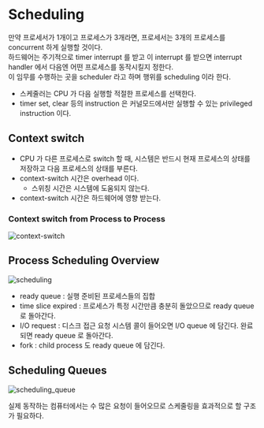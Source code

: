 # Scheduling

만약 프로세서가 1개이고 프로세스가 3개라면, 프로세서는 3개의 프로세스를 concurrent 하게 실행할 것이다.  
하드웨어는 주기적으로 timer interrupt 를 받고 이 interrupt 를 받으면 interrupt handler 에서 다음엔 어떤 프로세스를 동작시킬지 정한다.  
이 임무를 수행하는 곳을 scheduler 라고 하며 행위를 scheduling 이라 한다.

* 스케줄러는 CPU 가 다음 실행할 적절한 프로세스를 선택한다.
* timer set, clear 등의 instruction 은 커널모드에서만 실행할 수 있는 privileged instruction 이다.

## Context switch

* CPU 가 다른 프로세스로 switch 할 때, 시스템은 반드시 현재 프로세스의 상태를 저장하고 다음 프로세스의 상태를 부른다.
* context-switch 시간은 overhead 이다.
   * 스위칭 시간은 시스템에 도움되지 않는다.
* context-switch 시간은 하드웨어에 영향 받는다.

### Context switch from Process to Process

![context-switch](https://user-images.githubusercontent.com/48989903/137269897-4f991dc8-bf3f-4887-84d7-6745f0f925f7.png)

## Process Scheduling Overview

![scheduling](https://user-images.githubusercontent.com/48989903/137271328-a271c111-4ee9-4ac4-8ea9-6dd53a65cbb1.png)

* ready queue : 실행 준비된 프로세스들의 집합
* time slice expired : 프로세스가 특정 시간만큼 충분히 돌았으므로 ready queue 로 돌아간다.
* I/O request : 디스크 접근 요청 시스템 콜이 들어오면 I/O queue 에 담긴다. 완료되면 ready queue 로 돌아간다.
* fork : child process 도 ready queue 에 담긴다.

## Scheduling Queues

![scheduling_queue](https://user-images.githubusercontent.com/48989903/137271749-18b6d632-77b8-4a36-979b-77fb0c99b574.png)

실제 동작하는 컴퓨터에서는 수 많은 요청이 들어오므로 스케줄링을 효과적으로 할 구조가 필요하다.
